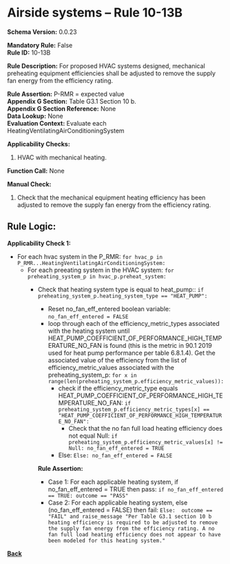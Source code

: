 # Airside systems – Rule 10-13B      
**Schema Version:** 0.0.23

**Mandatory Rule:** False  
**Rule ID:** 10-13B      
 
**Rule Description:** For proposed HVAC systems designed, mechanical preheating equipment efficiencies shall be adjusted to remove the supply fan energy from the efficiency rating.  

**Rule Assertion:** P-RMR = expected value                                           
**Appendix G Section:** Table G3.1 Section 10 b.  
**Appendix G Section Reference:** None  
**Data Lookup:** None   
**Evaluation Context:** Evaluate each HeatingVentilatingAirConditioningSystem   

**Applicability Checks:**  

1. HVAC with mechanical heating.  

**Function Call:** None  

**Manual Check:**  

 1. Check that the mechanical equipment heating efficiency has been adjusted to remove the supply fan energy from the efficiency rating.   

## Rule Logic:   
**Applicability Check 1:**   
- For each hvac system in the P_RMR: `for hvac_p in P_RMR...HeatingVentilatingAirConditioningSystem:`
    - For each preeating system in the HVAC system: `for preheating_system_p in hvac_p.preheat_system:`
        - Check that heating system type is equal to heat_pump:: `if preheating_system_p.heating_system_type == "HEAT_PUMP":`
            - Reset no_fan_eff_entered boolean variable: `no_fan_eff_entered = FALSE`
 			- loop through each of the efficiency_metric_types associated with the heating system until HEAT_PUMP_COEFFICIENT_OF_PERFORMANCE_HIGH_TEMPERATURE_NO_FAN is found (this is the metric in 90.1 2019 used for heat pump performance per table 6.8.1.4). Get the associated value of the efficiency from the list of efficiency_metric_values associated with the preheating_system_p: `for x in range(len(preheating_system_p.efficiency_metric_values)):`
				- check if the efficiency_metric_type equals HEAT_PUMP_COEFFICIENT_OF_PERFORMANCE_HIGH_TEMPERATURE_NO_FAN: `if preheating_system_p.efficiency_metric_types[x] == "HEAT_PUMP_COEFFICIENT_OF_PERFORMANCE_HIGH_TEMPERATURE_NO_FAN":`
					- Check that the no fan full load heating efficiency does not equal Null: `if preheating_system_p.efficiency_metric_values[x] != Null: no_fan_eff_entered = TRUE`
				- Else: `Else: no_fan_eff_entered = FALSE`  

                    
            **Rule Assertion:**
            - Case 1: For each applicable heating system, if no_fan_eff_entered = TRUE then pass: `if no_fan_eff_entered == TRUE: outcome == "PASS"`  
            - Case 2: For each applicable heating system, else (no_fan_eff_entered = FALSE) then fail: `Else:  outcome == "FAIL" and raise_message "Per Table G3.1 section 10 b heating efficiency is required to be adjusted to remove the supply fan energy from the efficiency rating. A no fan full load heating efficiency does not appear to have been modeled for this heating system."`  
 

 **[Back](../_toc.md)**
